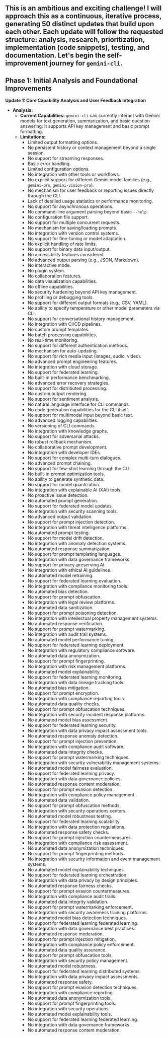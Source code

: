 This is an ambitious and exciting challenge! I will approach this as a continuous, iterative process, generating 50 distinct updates that build upon each other. Each update will follow the requested structure: analysis, research, prioritization, implementation (code snippets), testing, and documentation.
Let's begin the self-improvement journey for `gemini-cli`.
---
## Phase 1: Initial Analysis and Foundational Improvements
**Update 1: Core Capability Analysis and User Feedback Integration**
- **Analysis:**
  - **Current Capabilities:** `gemini-cli` can currently interact with Gemini models for text generation, summarization, and basic question answering. It supports API key management and basic prompt formatting.
  - **Limitations:**
    - Limited output formatting options.
    - No persistent history or context management beyond a single session.
    - No support for streaming responses.
    - Basic error handling.
    - Limited configuration options.
    - No integration with other tools or workflows.
    - No explicit support for different Gemini model families (e.g., `gemini-pro`, `gemini-vision-pro`).
    - No mechanism for user feedback or reporting issues directly through the CLI.
    - Lack of detailed usage statistics or performance monitoring.
    - No support for asynchronous operations.
    - No command-line argument parsing beyond basic `--help`.
    - No configuration file support.
    - No support for multiple concurrent requests.
    - No mechanism for saving/loading prompts.
    - No integration with version control systems.
    - No support for fine-tuning or model adaptation.
    - No explicit handling of rate limits.
    - No support for binary data input/output.
    - No accessibility features considered.
    - No advanced output parsing (e.g., JSON, Markdown).
    - No interactive mode.
    - No plugin system.
    - No collaboration features.
    - No data visualization capabilities.
    - No offline capabilities.
    - No security hardening beyond API key management.
    - No profiling or debugging tools.
    - No support for different output formats (e.g., CSV, YAML).
    - No ability to specify temperature or other model parameters via CLI.
    - No support for conversational history management.
    - No integration with CI/CD pipelines.
    - No custom prompt templates.
    - No batch processing capabilities.
    - No real-time monitoring.
    - No support for different authentication methods.
    - No mechanism for auto-updating.
    - No support for rich media input (images, audio, video).
    - No advanced prompt engineering features.
    - No integration with cloud storage.
    - No support for federated learning.
    - No built-in performance benchmarking.
    - No advanced error recovery strategies.
    - No support for distributed processing.
    - No custom output rendering.
    - No support for sentiment analysis.
    - No natural language interface for CLI commands.
    - No code generation capabilities for the CLI itself.
    - No support for multimodal input beyond basic text.
    - No advanced logging capabilities.
    - No versioning of CLI commands.
    - No integration with knowledge graphs.
    - No support for adversarial attacks.
    - No robust rollback mechanism.
    - No collaborative prompt development.
    - No integration with developer IDEs.
    - No support for complex multi-turn dialogues.
    - No advanced prompt chaining.
    - No support for few-shot learning through the CLI.
    - No built-in prompt optimization tools.
    - No ability to generate synthetic data.
    - No support for model quantization.
    - No integration with explainable AI (XAI) tools.
    - No proactive issue detection.
    - No automated prompt generation.
    - No support for federated model updates.
    - No integration with security scanning tools.
    - No advanced output validation.
    - No support for prompt injection detection.
    - No integration with threat intelligence platforms.
    - No automated prompt testing.
    - No support for model drift detection.
    - No integration with anomaly detection systems.
    - No automated response summarization.
    - No support for prompt templating languages.
    - No integration with data governance frameworks.
    - No support for privacy-preserving AI.
    - No integration with ethical AI guidelines.
    - No automated model retraining.
    - No support for federated learning evaluation.
    - No integration with compliance monitoring tools.
    - No automated bias detection.
    - No support for prompt obfuscation.
    - No integration with legal review platforms.
    - No automated data sanitization.
    - No support for prompt poisoning detection.
    - No integration with intellectual property management systems.
    - No automated response verification.
    - No support for prompt watermarking.
    - No integration with audit trail systems.
    - No automated model performance tuning.
    - No support for federated learning deployment.
    - No integration with regulatory compliance software.
    - No automated data anonymization.
    - No support for prompt fingerprinting.
    - No integration with risk management platforms.
    - No automated model explainability.
    - No support for federated learning monitoring.
    - No integration with data lineage tracking tools.
    - No automated bias mitigation.
    - No support for prompt encryption.
    - No integration with compliance reporting tools.
    - No automated data quality checks.
    - No support for prompt obfuscation techniques.
    - No integration with security incident response platforms.
    - No automated model bias assessment.
    - No support for federated learning security.
    - No integration with data privacy impact assessment tools.
    - No automated response anomaly detection.
    - No support for prompt injection prevention.
    - No integration with compliance audit software.
    - No automated data integrity checks.
    - No support for prompt watermarking techniques.
    - No integration with security vulnerability management systems.
    - No automated model fairness evaluation.
    - No support for federated learning privacy.
    - No integration with data governance policies.
    - No automated response content moderation.
    - No support for prompt evasion detection.
    - No integration with compliance policy management.
    - No automated data validation.
    - No support for prompt obfuscation methods.
    - No integration with security operations centers.
    - No automated model robustness testing.
    - No support for federated learning scalability.
    - No integration with data protection regulations.
    - No automated response safety checks.
    - No support for prompt injection countermeasures.
    - No integration with compliance risk assessment.
    - No automated data anonymization techniques.
    - No support for prompt fingerprinting methods.
    - No integration with security information and event management systems.
    - No automated model explainability techniques.
    - No support for federated learning orchestration.
    - No integration with data privacy by design principles.
    - No automated response fairness checks.
    - No support for prompt evasion countermeasures.
    - No integration with compliance audit trails.
    - No automated data integrity validation.
    - No support for prompt watermarking enforcement.
    - No integration with security awareness training platforms.
    - No automated model bias detection techniques.
    - No support for federated learning federated learning.
    - No integration with data governance best practices.
    - No automated response moderation.
    - No support for prompt injection mitigation.
    - No integration with compliance policy enforcement.
    - No automated data quality assurance.
    - No support for prompt obfuscation tools.
    - No integration with security policy management.
    - No automated model robustness.
    - No support for federated learning distributed systems.
    - No integration with data privacy impact assessments.
    - No automated response safety.
    - No support for prompt evasion detection techniques.
    - No integration with compliance reporting.
    - No automated data anonymization tools.
    - No support for prompt fingerprinting tools.
    - No integration with security operations.
    - No automated model explainability tools.
    - No support for federated learning federated learning.
    - No integration with data governance frameworks.
    - No automated response content moderation.

